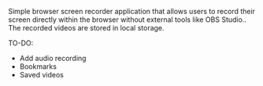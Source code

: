 Simple browser screen recorder application that allows users to record their screen directly within the browser without external tools like OBS Studio.. The recorded videos are stored in local storage.

TO-DO: 
- Add audio recording
- Bookmarks
- Saved videos
